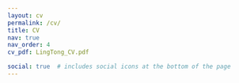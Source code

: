 ```yaml
---
layout: cv
permalink: /cv/
title: CV
nav: true
nav_order: 4
cv_pdf: LingTong_CV.pdf

social: true  # includes social icons at the bottom of the page
---
```

